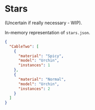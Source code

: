 
# Stars

(Uncertain if really necessary - WIP).

In-memory representation of `stars.json`.

```json
{
  "CableTwo": [
    {
      "material": "Spicy",
      "model": "Urchin",
      "instances": 1
    },
    {
      "material": "Normal",
      "model": "Urchin",
      "instances": 2
    }
  ]
}
```

